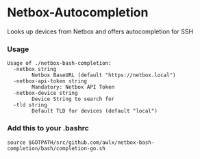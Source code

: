 # Netbox-Autocompletion
Looks up devices from Netbox and offers autocompletion for SSH

### Usage
```
Usage of ./netbox-bash-completion:
  -netbox string
        Netbox BaseURL (default "https://netbox.local")
  -netbox-api-token string
        Mandatory: Netbox API Token
  -netbox-device string
        Device String to search for
  -tld string
        Default TLD for devices (default "local")
```

### Add this to your .bashrc
```source $GOTPATH/src/github.com/awlx/netbox-bash-completion/bash/completion-go.sh```
